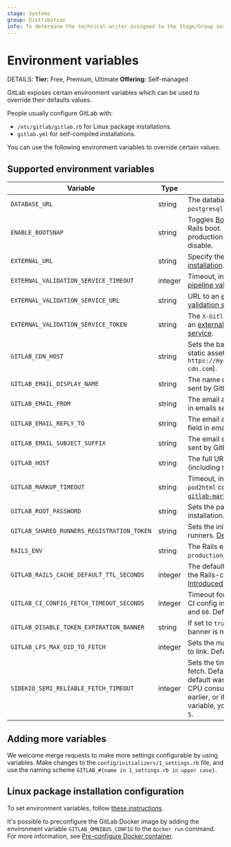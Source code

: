 ```yaml
---
stage: Systems
group: Distribution
info: To determine the technical writer assigned to the Stage/Group associated with this page, see https://handbook.gitlab.com/handbook/product/ux/technical-writing/#assignments
---
```


# Environment variables

DETAILS:
**Tier:** Free, Premium, Ultimate
**Offering:** Self-managed

GitLab exposes certain environment variables which can be used to override
their defaults values.

People usually configure GitLab with:

- `/etc/gitlab/gitlab.rb` for Linux package installations.
- `gitlab.yml` for self-compiled installations.

You can use the following environment variables to override certain values:

## Supported environment variables

| Variable                                   | Type    | Description                                                                                             |
|--------------------------------------------|---------|---------------------------------------------------------------------------------------------------------|
| `DATABASE_URL`                             | string  | The database URL; is of the form: `postgresql://localhost/blog_development`.                            |
| `ENABLE_BOOTSNAP`                          | string  | Toggles [Bootsnap](https://github.com/Shopify/bootsnap) for speeding up initial Rails boot. Enabled by default for non-production environments. Set to `0` to disable. |
| `EXTERNAL_URL`                             | string  | Specify the external URL at the [time of installation](https://docs.gitlab.com/omnibus/settings/configuration.html#specifying-the-external-url-at-the-time-of-installation). |
| `EXTERNAL_VALIDATION_SERVICE_TIMEOUT`      | integer | Timeout, in seconds, for an [external CI/CD pipeline validation service](external_pipeline_validation.md). Default is `5`. |
| `EXTERNAL_VALIDATION_SERVICE_URL`          | string  | URL to an [external CI/CD pipeline validation service](external_pipeline_validation.md).                |
| `EXTERNAL_VALIDATION_SERVICE_TOKEN`        | string  | The `X-Gitlab-Token` for authentication with an [external CI/CD pipeline validation service](external_pipeline_validation.md). |
| `GITLAB_CDN_HOST`                          | string  | Sets the base URL for a CDN to serve static assets (for example, `https://mycdnsubdomain.fictional-cdn.com`). |
| `GITLAB_EMAIL_DISPLAY_NAME`                | string  | The name used in the **From** field in emails sent by GitLab.                                           |
| `GITLAB_EMAIL_FROM`                        | string  | The email address used in the **From** field in emails sent by GitLab.                                  |
| `GITLAB_EMAIL_REPLY_TO`                    | string  | The email address used in the **Reply-To** field in emails sent by GitLab.                              |
| `GITLAB_EMAIL_SUBJECT_SUFFIX`              | string  | The email subject suffix used in emails sent by GitLab.                                                 |
| `GITLAB_HOST`                              | string  | The full URL of the GitLab server (including `http://` or `https://`).                                  |
| `GITLAB_MARKUP_TIMEOUT`                    | string  | Timeout, in seconds, for `rest2html` and `pod2html` commands executed by the [`gitlab-markup` gem](https://gitlab.com/gitlab-org/gitlab-markup/). Default is `10`. |
| `GITLAB_ROOT_PASSWORD`                     | string  | Sets the password for the `root` user on installation.                                                  |
| `GITLAB_SHARED_RUNNERS_REGISTRATION_TOKEN` | string  | Sets the initial registration token used for runners. [Deprecated in GitLab 16.11](https://gitlab.com/gitlab-org/gitlab/-/merge_requests/148310). |
| `RAILS_ENV`                                | string  | The Rails environment; can be one of `production`, `development`, `staging`, or `test`.                 |
| `GITLAB_RAILS_CACHE_DEFAULT_TTL_SECONDS`   | integer | The default TTL used for entries stored in the Rails-cache. Default is `28800`. [Introduced](https://gitlab.com/gitlab-org/gitlab/-/merge_requests/95042) in 15.3. |
| `GITLAB_CI_CONFIG_FETCH_TIMEOUT_SECONDS`   | integer | Timeout for resolving remote includes in CI config in seconds. Must be between `0` and `60`. Default is `30`. [Introduced](https://gitlab.com/gitlab-org/gitlab/-/merge_requests/116383) in 15.11. |
| `GITLAB_DISABLE_TOKEN_EXPIRATION_BANNER`   | string  | If set to `true`, `1`, or `yes`, the token expiration banner is not shown. Default is `false`. |
| `GITLAB_LFS_MAX_OID_TO_FETCH`              | integer | Sets the maximum number of LFS objects to link. Default is `100,000`.                                        |
| `SIDEKIQ_SEMI_RELIABLE_FETCH_TIMEOUT`      | integer | Sets the timeout for Sidekiq semi-reliable fetch. Default is `5`. [Before GitLab 16.7](https://gitlab.com/gitlab-org/gitlab/-/merge_requests/139583), default was `3`. If you experience high Redis CPU consumption on GitLab 16.6 and earlier, or if you have customized this variable, you should update this variable to `5`. |

## Adding more variables

We welcome merge requests to make more settings configurable by using variables.
Make changes to the `config/initializers/1_settings.rb` file, and use the
naming scheme `GITLAB_#{name in 1_settings.rb in upper case}`.

## Linux package installation configuration

To set environment variables, follow [these instructions](https://docs.gitlab.com/omnibus/settings/environment-variables.html).

It's possible to preconfigure the GitLab Docker image by adding the environment
variable `GITLAB_OMNIBUS_CONFIG` to the `docker run` command.
For more information, see [Pre-configure Docker container](../install/docker.md#pre-configure-docker-container).
